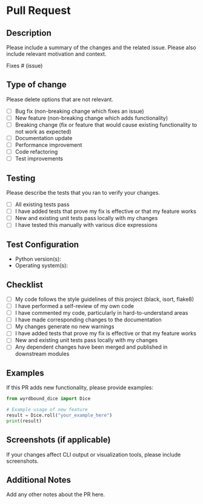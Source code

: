 # Pull Request

## Description

Please include a summary of the changes and the related issue. Please also include relevant motivation and context.

Fixes # (issue)

## Type of change

Please delete options that are not relevant.

- [ ] Bug fix (non-breaking change which fixes an issue)
- [ ] New feature (non-breaking change which adds functionality)
- [ ] Breaking change (fix or feature that would cause existing functionality to not work as expected)
- [ ] Documentation update
- [ ] Performance improvement
- [ ] Code refactoring
- [ ] Test improvements

## Testing

Please describe the tests that you ran to verify your changes.

- [ ] All existing tests pass
- [ ] I have added tests that prove my fix is effective or that my feature works
- [ ] New and existing unit tests pass locally with my changes
- [ ] I have tested this manually with various dice expressions

## Test Configuration

- Python version(s):
- Operating system(s):

## Checklist

- [ ] My code follows the style guidelines of this project (black, isort, flake8)
- [ ] I have performed a self-review of my own code
- [ ] I have commented my code, particularly in hard-to-understand areas
- [ ] I have made corresponding changes to the documentation
- [ ] My changes generate no new warnings
- [ ] I have added tests that prove my fix is effective or that my feature works
- [ ] New and existing unit tests pass locally with my changes
- [ ] Any dependent changes have been merged and published in downstream modules

## Examples

If this PR adds new functionality, please provide examples:

```python
from wyrdbound_dice import Dice

# Example usage of new feature
result = Dice.roll("your_example_here")
print(result)
```

## Screenshots (if applicable)

If your changes affect CLI output or visualization tools, please include screenshots.

## Additional Notes

Add any other notes about the PR here.

